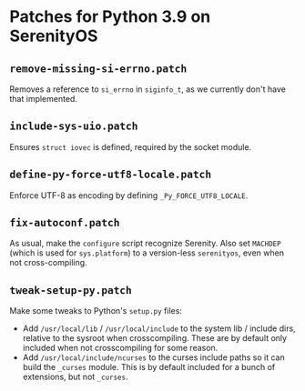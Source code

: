# Patches for Python 3.9 on SerenityOS

## `remove-missing-si-errno.patch`

Removes a reference to `si_errno` in `siginfo_t`, as we currently don't have that implemented.

## `include-sys-uio.patch`

Ensures `struct iovec` is defined, required by the socket module.

## `define-py-force-utf8-locale.patch`

Enforce UTF-8 as encoding by defining `_Py_FORCE_UTF8_LOCALE`.

## `fix-autoconf.patch`

As usual, make the `configure` script recognize Serenity. Also set `MACHDEP` (which is used for `sys.platform`) to a version-less `serenityos`, even when not cross-compiling.

## `tweak-setup-py.patch`

Make some tweaks to Python's `setup.py` files:

- Add `/usr/local/lib` / `/usr/local/include` to the system lib / include dirs, relative to the sysroot when crosscompiling. These are by default only included when not crosscompiling for some reason.
- Add `/usr/local/include/ncurses` to the curses include paths so it can build the `_curses` module. This is by default included for a bunch of extensions, but not `_curses`.
